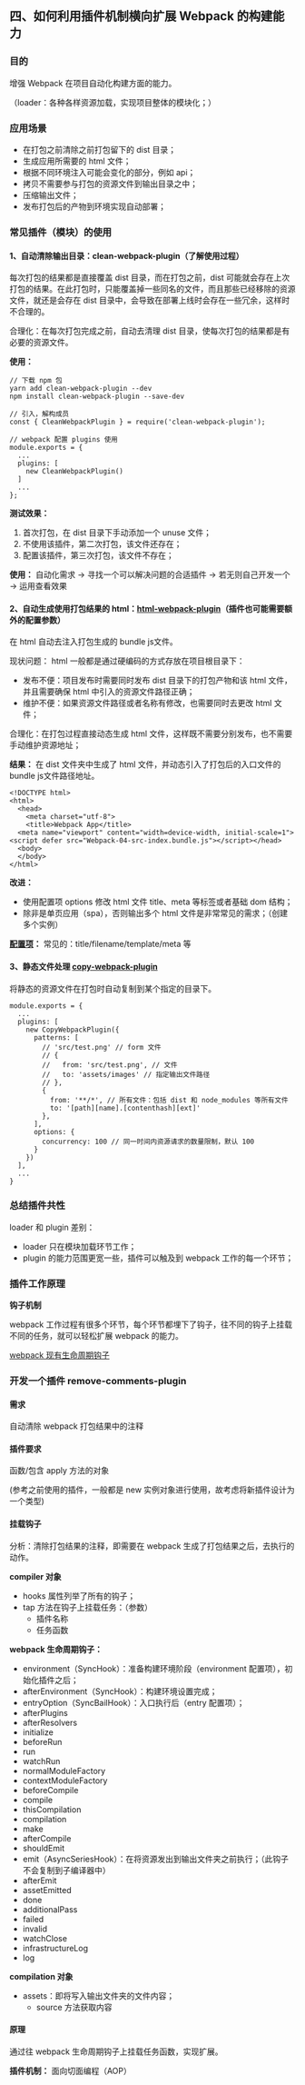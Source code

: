 ## 四、如何利用插件机制横向扩展 Webpack 的构建能力

### 目的

增强 Webpack 在项目自动化构建方面的能力。

（loader：各种各样资源加载，实现项目整体的模块化；）

### 应用场景

- 在打包之前清除之前打包留下的 dist 目录；
- 生成应用所需要的 html 文件；
- 根据不同环境注入可能会变化的部分，例如 api；
- 拷贝不需要参与打包的资源文件到输出目录之中；
- 压缩输出文件；
- 发布打包后的产物到环境实现自动部署；

### 常见插件（模块）的使用

#### 1、自动清除输出目录：clean-webpack-plugin（了解使用过程）

每次打包的结果都是直接覆盖 dist 目录，而在打包之前，dist 可能就会存在上次打包的结果。在此打包时，只能覆盖掉一些同名的文件，而且那些已经移除的资源文件，就还是会存在 dist 目录中，会导致在部署上线时会存在一些冗余，这样时不合理的。

合理化：在每次打包完成之前，自动去清理 dist 目录，使每次打包的结果都是有必要的资源文件。

**使用：**
```
// 下载 npm 包
yarn add clean-webpack-plugin --dev
npm install clean-webpack-plugin --save-dev

// 引入，解构成员
const { CleanWebpackPlugin } = require('clean-webpack-plugin');

// webpack 配置 plugins 使用
module.exports = {
  ...
  plugins: [
    new CleanWebpackPlugin()
  ]
  ...
};
```

**测试效果：**
1. 首次打包，在 dist 目录下手动添加一个 unuse 文件；
2. 不使用该插件，第二次打包，该文件还存在；
3. 配置该插件，第三次打包，该文件不存在；

**使用：**
自动化需求 -> 寻找一个可以解决问题的合适插件 -> 若无则自己开发一个 -> 运用查看效果

#### 2、自动生成使用打包结果的 html：[html-webpack-plugin](https://webpack.js.org/plugins/html-webpack-plugin/)（插件也可能需要额外的配置参数）

在 html 自动去注入打包生成的 bundle js文件。

现状问题：
html 一般都是通过硬编码的方式存放在项目根目录下：
- 发布不便：项目发布时需要同时发布 dist 目录下的打包产物和该 html 文件，并且需要确保 html 中引入的资源文件路径正确；
- 维护不便：如果资源文件路径或者名称有修改，也需要同时去更改 html 文件；

合理化：在打包过程直接动态生成 html 文件，这样既不需要分别发布，也不需要手动维护资源地址；

**结果：**
在 dist 文件夹中生成了 html 文件，并动态引入了打包后的入口文件的 bundle js文件路径地址。
```shell
<!DOCTYPE html>
<html>
  <head>
    <meta charset="utf-8">
    <title>Webpack App</title>
  <meta name="viewport" content="width=device-width, initial-scale=1"><script defer src="Webpack-04-src-index.bundle.js"></script></head>
  <body>
  </body>
</html>
```

**改进：**
- 使用配置项 options 修改 html 文件 title、meta 等标签或者基础 dom 结构；
- 除非是单页应用（spa），否则输出多个 html 文件是非常常见的需求；（创建多个实例）

**[配置项](https://github.com/jantimon/html-webpack-plugin#options)：**
常见的：title/filename/template/meta 等

#### 3、静态文件处理 [copy-webpack-plugin](https://webpack.js.org/plugins/copy-webpack-plugin/)

将静态的资源文件在打包时自动复制到某个指定的目录下。

```shell
module.exports = {
  ...
  plugins: [
    new CopyWebpackPlugin({
      patterns: [
        // 'src/test.png' // form 文件
        // {
        //   from: 'src/test.png', // 文件
        //   to: 'assets/images' // 指定输出文件路径
        // },
        {
          from: '**/*', // 所有文件：包括 dist 和 node_modules 等所有文件
          to: '[path][name].[contenthash][ext]'
        },
      ],
      options: {
        concurrency: 100 // 同一时间内资源请求的数量限制，默认 100
      }
    })
  ],
  ...
}
```

### 总结插件共性

loader 和 plugin 差别：

- loader 只在模块加载环节工作；
- plugin 的能力范围更宽一些，插件可以触及到 webpack 工作的每一个环节；

### 插件工作原理

**钩子机制**

webpack 工作过程有很多个环节，每个环节都埋下了钩子，往不同的钩子上挂载不同的任务，就可以轻松扩展 webpack 的能力。

[webpack 现有生命周期钩子](https://webpack.js.org/api/compiler-hooks/#hooks)

### 开发一个插件 remove-comments-plugin

#### 需求
自动清除 webpack 打包结果中的注释

#### 插件要求
函数/包含 apply 方法的对象

(参考之前使用的插件，一般都是 new 实例对象进行使用，故考虑将新插件设计为一个类型)

#### 挂载钩子

分析：清除打包结果的注释，即需要在 webpack 生成了打包结果之后，去执行的动作。

**compiler 对象**

- hooks 属性列举了所有的钩子；
- tap 方法在钩子上挂载任务：（参数）
  - 插件名称
  - 任务函数

**webpack 生命周期钩子：**
- environment（SyncHook）：准备构建环境阶段（environment 配置项），初始化插件之后；
- afterEnvironment（SyncHook）：构建环境设置完成；
- entryOption（SyncBailHook）：入口执行后（entry 配置项）；
- afterPlugins
- afterResolvers
- initialize
- beforeRun
- run
- watchRun
- normalModuleFactory
- contextModuleFactory
- beforeCompile
- compile
- thisCompilation
- compilation
- make
- afterCompile
- shouldEmit
- emit（AsyncSeriesHook）：在将资源发出到输出文件夹之前执行；（此钩子不会复制到子编译器中）
- afterEmit
- assetEmitted
- done
- additionalPass
- failed
- invalid
- watchClose
- infrastructureLog
- log

**compilation 对象**

- assets：即将写入输出文件夹的文件内容；
  - source 方法获取内容

#### 原理

通过往 webpack 生命周期钩子上挂载任务函数，实现扩展。

**插件机制：** 面向切面编程（AOP）


